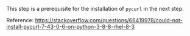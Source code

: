 This step is a prerequisite for the installation of `pycurl` in the next step.

Reference: https://stackoverflow.com/questions/66419978/could-not-install-pycurl-7-43-0-6-on-python-3-8-8-rhel-8-3
